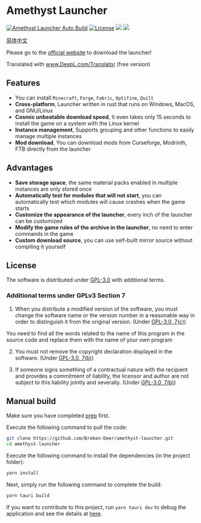 # Amethyst Launcher

[![Amethyst Launcher Auto Build](https://github.com/Conic-Sections/amethyst-launcher/actions/workflows/build.yml/badge.svg)](https://github.com/Conic-Sections/amethyst-launcher/actions/workflows/build.yml)
[![License](https://img.shields.io/github/license/Rene8028/carpet-iee-addition.svg)](https://www.gnu.org/licenses/quick-guide-gplv3.html)
![](https://img.shields.io/badge/V%20Me-50-red)
![](https://img.shields.io/badge/WE%20ARE-POOR-yellow)

[简体中文](./README.zh.md)

Please go to the [official website](https://launcher.btlcraft.top) to download the launcher!

Translated with www.DeepL.com/Translator (free version)

## Features

-   You can install `Minecraft`, `Forge`, `Fabric`, `Optifine`, `Quilt`
-   **Cross-platform**, Launcher written in rust that runs on Windows, MacOS, and GNU/Linux
-   **Cosmic unbeatable download speed**, It even takes only 15 seconds to install the game on a system with the Linux kernel
-   **Instance management**, Supports grouping and other functions to easily manage multiple instances
-   **Mod download**, You can download mods from Curseforge, Modrinth, FTB directly from the launcher

## Advantages

-   **Save storage space**, the same material packs enabled in multiple instances are only stored once
-   **Automatically test for modules that will not start**, you can automatically test which modules will cause crashes when the game starts
-   **Customize the appearance of the launcher**, every inch of the launcher can be customized
-   **Modify the game rules of the archive in the launcher**, no need to enter commands in the game
-   **Custom download source**, you can use self-built mirror source without compiling it yourself

## License

The software is distributed under [GPL-3.0](https://www.gnu.org/licenses/gpl-3.0.html) with additional terms.

### Additional terms under GPLv3 Section 7

1. When you distribute a modified version of the software, you must change the software name or the version number in a reasonable way in order to distinguish it from the original version. (Under [GPL-3.0, 7(c)](./LICENSE#L372-L374))

You need to find all the words related to the name of this program in the source code and replace them with the name of your own program

2. You must not remove the copyright declaration displayed in the software. (Under [GPL-3.0, 7(b)](./LICENSE#L368-L370))

3. If someone signs something of a contractual nature with the recipient and provides a commitment of liability, the licensor and author are not subject to this liability jointly and severally. (Under [GPL-3.0, 7(b)](./LICENSE#L382-L386))

## Manual build

Make sure you have completed [prep](https://tauri.app/zh-cn/v1/guides/getting-started/prerequisites) first.

Execute the following command to pull the code:

```bash
git clone https://github.com/Broken-Deer/amethyst-launcher.git
cd amethyst-launcher
```

Execute the following command to install the dependencies (in the project folder):

```bash
yarn install
```

Next, simply run the following command to complete the build:

```bash
yarn tauri build
```

If you want to contribute to this project, run `yarn tauri dev` to debug the application and see the details at [here](https://tauri.app/zh-cn/v1/guides/).
